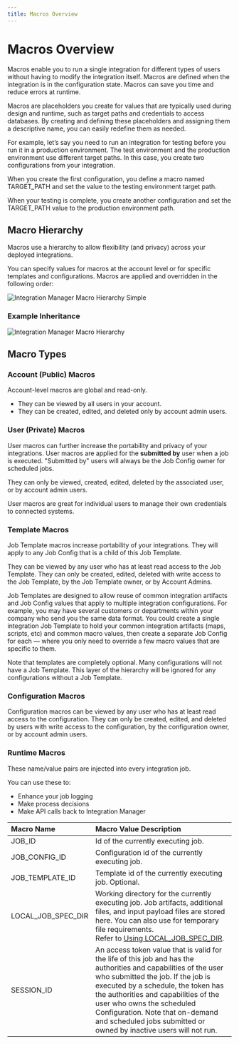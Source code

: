 ```yaml
---
title: Macros Overview
---
```


# Macros Overview

Macros enable you to run a single integration for different types of users without having to modify the integration itself. Macros are defined when the integration is in the configuration state. Macros can save you time and reduce errors at runtime.

Macros are placeholders you create for values that are typically used during design and runtime, such as target paths and credentials to access databases. By creating and defining these placeholders and assigning them a descriptive name, you can easily redefine them as needed.

For example, let’s say you need to run an integration for testing before you run it in a production environment. The test environment and the production environment use different target paths. In this case, you create two configurations from your integration.

When you create the first configuration, you define a macro named TARGET_PATH and set the value to the testing environment target path.

When your testing is complete, you create another configuration and set the TARGET_PATH value to the production environment path.

## Macro Hierarchy

Macros use a hierarchy to allow flexibility (and privacy) across your deployed integrations.

You can specify values for macros at the account level or for specific templates and configurations. Macros are applied and overridden in the following order:

![Integration Manager Macro Hierarchy Simple](/img/Integration-Manager-Macro-Hierarchy-Simple.png)

### Example Inheritance

![Integration Manager Macro Hierarchy](/img/Integration-Manager-Macro-Hierarchy.png)

## Macro Types

### Account (Public) Macros

Account-level macros are global and read-only.

* They can be viewed by all users in your account.
* They can be created, edited, and deleted only by account admin users.

### User (Private) Macros

User macros can further increase the portability and privacy of your integrations. User macros are applied for the **submitted by** user when a job is executed. "Submitted by" users will always be the Job Config owner for scheduled jobs.

They can only be viewed, created, edited, deleted by the associated user, or by account admin users.

User macros are great for individual users to manage their own credentials to connected systems.

### Template Macros

Job Template macros increase portability of your integrations. They will apply to any Job Config that is a child of this Job Template.

They can be viewed by any user who has at least read access to the Job Template. They can only be created, edited, deleted with write access to the Job Template, by the Job Template owner, or by Account Admins.

Job Templates are designed to allow reuse of common integration artifacts and Job Config values that apply to multiple integration configurations. For example, you may have several customers or departments within your company who send you the same data format. You could create a single integration Job Template to hold your common integration artifacts (maps, scripts, etc) and common macro values, then create a separate Job Config for each &mdash; where you only need to override a few macro values that are specific to them.

Note that templates are completely optional. Many configurations will not have a Job Template. This layer of the hierarchy will be ignored for any configurations without a Job Template.

### Configuration Macros

Configuration macros can be viewed by any user who has at least read access to the configuration. They can only be created, edited, and deleted by users with write access to the configuration, by the configuration owner, or by account admin users.

### Runtime Macros

These name/value pairs are injected into every integration job. 

You can use these to:

* Enhance your job logging
* Make process decisions
* Make API calls back to Integration Manager


| Macro Name | Macro Value Description |
| :--- | :--- |
| JOB\_ID | Id of the currently executing job. |
| JOB\_CONFIG\_ID  | Configuration id of the currently executing job. |
| JOB\_TEMPLATE\_ID | Template id of the currently executing job. Optional. |
| LOCAL\_JOB\_SPEC\_DIR | Working directory for the currently executing job. Job artifacts, additional files, and input payload files are stored here. You can also use for temporary file requirements.<br /> Refer to [Using LOCAL_JOB_SPEC_DIR](./using-LOCAL_JOB_SPEC_DIR). |
| SESSION\_ID | An access token value that is valid for the life of this job and has the authorities and capabilities of the user who submitted the job. If the job is executed by a schedule, the token has the authorities and capabilities of the user who owns the scheduled Configuration. Note that on-demand and scheduled jobs submitted or owned by inactive users will not run. |
